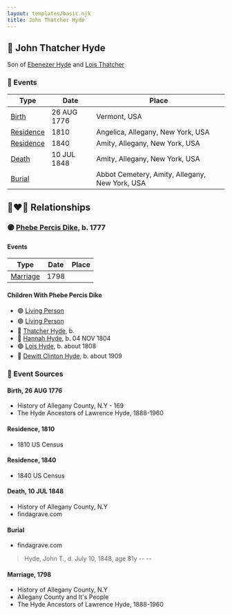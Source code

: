```yaml
---
layout: templates/basic.njk
title: John Thatcher Hyde
---
```

## 🔵 John Thatcher Hyde

Son of [Ebenezer Hyde](/people/1/14535025) and [Lois Thatcher](/people/9/92113144)

### 📆 Events

Type | Date | Place
------ | ------ | ------
[Birth](#event-1cfc98f6-cb68-4a8d-bab5-5329532ae56e) | 26 AUG 1776 | Vermont, USA
[Residence](#event-34b34271-91ea-4519-98b7-cbe41bb91dcd) | 1810 | Angelica, Allegany, New York, USA
[Residence](#event-bd76310f-0739-40c7-b4b4-dc9aa0d2e36b) | 1840 | Amity, Allegany, New York, USA
[Death](#event-902b83cf-ac4e-45a4-a402-e7ac73652026) | 10 JUL 1848 | Amity, Allegany, New York, USA
[Burial](#event-699b910a-6148-4c89-a18c-eeb5b2951c25) |  | Abbot Cemetery, Amity, Allegany, New York, USA

## 👩‍❤️‍👨 Relationships

### 🟣 [Phebe Percis Dike](/people/4/41577072), b. 1777

#### Events

Type | Date | Place
------ | ------ | ------
[Marriage](#event-fc294ee0-4b42-44bb-ad25-cc2e808e38f3) | 1798 |
#### Children With Phebe Percis Dike
* 🟣 [Living Person](/people/4/44848664)
* 🟣 [Living Person](/people/4/47693044)
* 🔵 [Thatcher Hyde](/people/3/39742544), b.
* 🔵 [Hannah Hyde](/people/2/2490748), b. 04 NOV 1804
* 🟣 [Lois Hyde](/people/8/83724316), b. about 1808
* 🔵 [Dewitt Clinton Hyde](/people/4/47530864), b. about 1909
### 📰 Event Sources

#### <a id="event-1cfc98f6-cb68-4a8d-bab5-5329532ae56e"></a> Birth, 26 AUG 1776
* History of Allegany County, N.Y  - 169
* The Hyde Ancestors of Lawrence Hyde, 1888-1960

#### <a id="event-34b34271-91ea-4519-98b7-cbe41bb91dcd"></a> Residence, 1810
* 1810 US Census

#### <a id="event-bd76310f-0739-40c7-b4b4-dc9aa0d2e36b"></a> Residence, 1840
* 1840 US Census

#### <a id="event-902b83cf-ac4e-45a4-a402-e7ac73652026"></a> Death, 10 JUL 1848
* History of Allegany County, N.Y
* findagrave.com

#### <a id="event-699b910a-6148-4c89-a18c-eeb5b2951c25"></a> Burial
* findagrave.com
>   
  > Hyde, John T., d. July 10, 1848, age 81y -- --
#### <a id="event-fc294ee0-4b42-44bb-ad25-cc2e808e38f3"></a> Marriage, 1798
* History of Allegany County, N.Y
* Allegany County and It's People
* The Hyde Ancestors of Lawrence Hyde, 1888-1960
